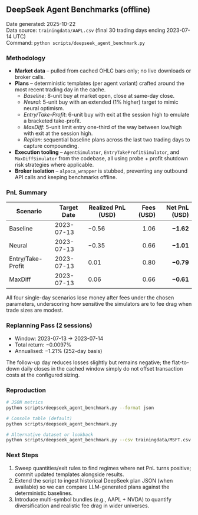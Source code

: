 ## DeepSeek Agent Benchmarks (offline)

Date generated: 2025-10-22  
Data source: `trainingdata/AAPL.csv` (final 30 trading days ending 2023-07-14 UTC)  
Command: `python scripts/deepseek_agent_benchmark.py`

### Methodology
- **Market data** – pulled from cached OHLC bars only; no live downloads or broker calls.  
- **Plans** – deterministic templates (per agent variant) crafted around the most recent trading day in the cache.  
  - *Baseline*: 8-unit buy at market open, close at same-day close.  
  - *Neural*: 5-unit buy with an extended (1% higher) target to mimic neural optimism.  
  - *Entry/Take-Profit*: 6-unit buy with exit at the session high to emulate a bracketed take-profit.  
  - *MaxDiff*: 5-unit limit entry one-third of the way between low/high with exit at the session high.  
  - *Replan*: sequential baseline plans across the last two trading days to capture compounding.  
- **Execution tooling** – `AgentSimulator`, `EntryTakeProfitSimulator`, and `MaxDiffSimulator` from the codebase, all using probe + profit shutdown risk strategies where applicable.  
- **Broker isolation** – `alpaca_wrapper` is stubbed, preventing any outbound API calls and keeping benchmarks offline.

### PnL Summary

| Scenario | Target Date | Realized PnL (USD) | Fees (USD) | Net PnL (USD) |
|----------|-------------|--------------------|-----------:|--------------:|
| Baseline | 2023-07-13  | −0.56              | 1.06       | **−1.62** |
| Neural   | 2023-07-13  | −0.35              | 0.66       | **−1.01** |
| Entry/Take-Profit | 2023-07-13 | 0.01 | 0.80 | **−0.79** |
| MaxDiff  | 2023-07-13  | 0.06               | 0.66       | **−0.61** |

All four single-day scenarios lose money after fees under the chosen parameters, underscoring how sensitive the simulators are to fee drag when trade sizes are modest.

### Replanning Pass (2 sessions)

- Window: 2023-07-13 → 2023-07-14  
- Total return: −0.0097%  
- Annualised: −1.21% (252-day basis)

The follow-up day reduces losses slightly but remains negative; the flat-to-down daily closes in the cached window simply do not offset transaction costs at the configured sizing.

### Reproduction

```bash
# JSON metrics
python scripts/deepseek_agent_benchmark.py --format json

# Console table (default)
python scripts/deepseek_agent_benchmark.py

# Alternative dataset or lookback
python scripts/deepseek_agent_benchmark.py --csv trainingdata/MSFT.csv --symbol MSFT --lookback 60
```

### Next Steps
1. Sweep quantities/exit rules to find regimes where net PnL turns positive; commit updated templates alongside results.  
2. Extend the script to ingest historical DeepSeek plan JSON (when available) so we can compare LLM-generated plans against the deterministic baselines.  
3. Introduce multi-symbol bundles (e.g., AAPL + NVDA) to quantify diversification and realistic fee drag in wider universes.
